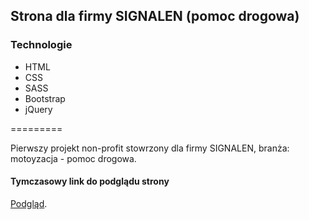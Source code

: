 Strona dla firmy SIGNALEN (pomoc drogowa)
-----------
 
### Technologie

  * HTML
  * CSS
  * SASS
  * Bootstrap
  * jQuery
  
=========

Pierwszy projekt non-profit stowrzony dla firmy SIGNALEN, branża: motoyzacja - pomoc drogowa.

#### Tymczasowy link do podglądu strony

[Podgląd](https://signalen.uzit.pl).
